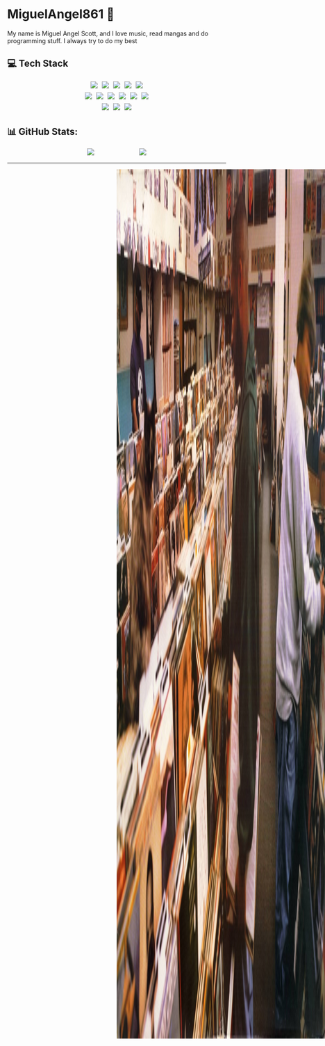 # MiguelAngel861 👋
My name is Miguel Angel Scott, and I love music, read mangas and do programming stuff. I always try to do my best


## 💻 Tech Stack
<div align="center">
<!-- Lenguajes -->
<img src="https://img.shields.io/badge/c-%2300599C.svg?style=for-the-badge&logo=c&logoColor=white" style="margin: 3px;"/>
<img src="https://img.shields.io/badge/c++-%2300599C.svg?style=for-the-badge&logo=c%2B%2B&logoColor=white" style="margin: 3px;"/>
<img src="https://img.shields.io/badge/python-3670A0?style=for-the-badge&logo=python&logoColor=ffdd54" style="margin: 3px;"/>
<img src="https://img.shields.io/badge/java-%23ED8B00.svg?style=for-the-badge&logo=openjdk&logoColor=white" style="margin: 3px;"/>
<img src="https://img.shields.io/badge/javascript-%23323330.svg?style=for-the-badge&logo=javascript&logoColor=%23F7DF1E" style="margin: 3px;"/>

<br/>

<!-- Frameworks / Tecnologías -->
<img src="https://img.shields.io/badge/jinja-white.svg?style=for-the-badge&logo=jinja&logoColor=black" style="margin: 3px;"/>
<img src="https://img.shields.io/badge/flask-%23000.svg?style=for-the-badge&logo=flask&logoColor=white" style="margin: 3px;"/>
<img src="https://img.shields.io/badge/django-%23092E20.svg?style=for-the-badge&logo=django&logoColor=white" style="margin: 3px;"/>
<img src="https://img.shields.io/badge/FastAPI-005571?style=for-the-badge&logo=fastapi" style="margin: 3px;"/>
<img src="https://img.shields.io/badge/node.js-6DA55F?style=for-the-badge&logo=node.js&logoColor=white" style="margin: 3px;"/>
<img src="https://img.shields.io/badge/spring-%236DB33F.svg?style=for-the-badge&logo=spring&logoColor=white" style="margin: 3px;"/>

<br/>

<!-- Herramientas / Versionamiento -->
<img src="https://img.shields.io/badge/mysql-4479A1.svg?style=for-the-badge&logo=mysql&logoColor=white" style="margin: 3px;"/>
<img src="https://img.shields.io/badge/git-%23F05033.svg?style=for-the-badge&logo=git&logoColor=white" style="margin: 3px;"/>
<img src="https://img.shields.io/badge/github-%23121011.svg?style=for-the-badge&logo=github&logoColor=white" style="margin: 3px;"/>

</div>

## 📊 GitHub Stats:
<div align="center">


<img src="https://github-readme-stats.vercel.app/api?username=MiguelAngel861&theme=tokyonight&hide_border=false&include_all_commits=false&count_private=true" style="margin-right: 100px;"  width="350"/>
<img src="https://nirzak-streak-stats.vercel.app/?user=MiguelAngel861&theme=tokyonight&hide_border=false"  width="385"/><br/>

<!-- Proudly created with GPRM ( https://gprm.itsvg.in ) -->
</div>

---

<p align="center">
<img src='image.jpg' width="50%" height="50%" style="position:absolute"/>
</p>
